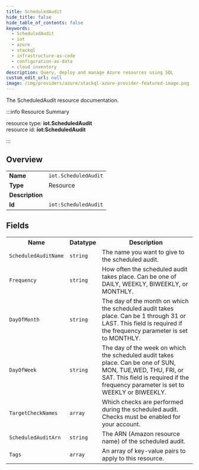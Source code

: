 ```yaml
---
title: ScheduledAudit
hide_title: false
hide_table_of_contents: false
keywords:
  - ScheduledAudit
  - iot
  - azure
  - stackql
  - infrastructure-as-code
  - configuration-as-data
  - cloud inventory
description: Query, deploy and manage Azure resources using SQL
custom_edit_url: null
image: /img/providers/azure/stackql-azure-provider-featured-image.png
---
```

The ScheduledAudit resource documentation.

:::info Resource Summary

<div class="row">
<div class="providerDocColumn">
<span>resource type:&nbsp;<b>iot.ScheduledAudit</b></span><br />
<span>resource id:&nbsp;<b>iot:ScheduledAudit</b></span><br />
</div>
</div>

:::

## Overview
<table><tbody>
<tr><td><b>Name</b></td><td><code>iot.ScheduledAudit</code></td></tr>
<tr><td><b>Type</b></td><td>Resource</td></tr>
<tr><td><b>Description</b></td><td></td></tr>
<tr><td><b>Id</b></td><td><code>iot:ScheduledAudit</code></td></tr>
</tbody></table>

## Fields
<table><tbody>
<tr><th>Name</th><th>Datatype</th><th>Description</th></tr>
<tr><td><code>ScheduledAuditName</code></td><td><code>string</code></td><td>The name you want to give to the scheduled audit.</td></tr><tr><td><code>Frequency</code></td><td><code>string</code></td><td>How often the scheduled audit takes place. Can be one of DAILY, WEEKLY, BIWEEKLY, or MONTHLY.</td></tr><tr><td><code>DayOfMonth</code></td><td><code>string</code></td><td>The day of the month on which the scheduled audit takes place. Can be 1 through 31 or LAST. This field is required if the frequency parameter is set to MONTHLY.</td></tr><tr><td><code>DayOfWeek</code></td><td><code>string</code></td><td>The day of the week on which the scheduled audit takes place. Can be one of SUN, MON, TUE,WED, THU, FRI, or SAT. This field is required if the frequency parameter is set to WEEKLY or BIWEEKLY.</td></tr><tr><td><code>TargetCheckNames</code></td><td><code>array</code></td><td>Which checks are performed during the scheduled audit. Checks must be enabled for your account.</td></tr><tr><td><code>ScheduledAuditArn</code></td><td><code>string</code></td><td>The ARN (Amazon resource name) of the scheduled audit.</td></tr><tr><td><code>Tags</code></td><td><code>array</code></td><td>An array of key-value pairs to apply to this resource.</td></tr>
</tbody></table>